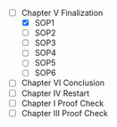 - [ ] Chapter V Finalization
	- [x] SOP1
	- [ ] SOP2
	- [ ] SOP3
	- [ ] SOP4
	- [ ] SOP5
	- [ ] SOP6
- [ ] Chapter VI Conclusion
- [ ] Chapter IV Restart
- [ ] Chapter I Proof Check
- [ ] Chapter III Proof Check